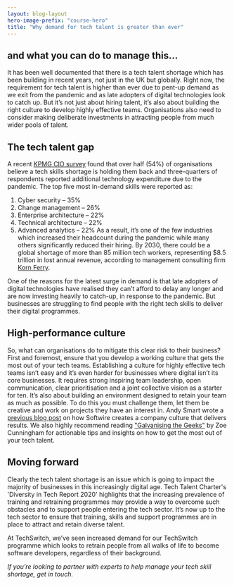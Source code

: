 ```yaml
---
layout: blog-layout
hero-image-prefix: "course-hero"
title: "Why demand for tech talent is greater than ever"
---
```


## and what you can do to manage this...

It has been well documented that there is a tech talent shortage which has been building in recent years, not just in the UK but globally. Right now, the requirement for tech talent is higher than ever due to pent-up demand as we exit from the pandemic and as late adopters of digital technologies look to catch up. But it’s not just about hiring talent, it’s also about building the right culture to develop highly effective teams. Organisations also need to consider making deliberate investments in attracting people from much wider pools of talent.

<!--more-->

## The tech talent gap

A recent [KPMG CIO survey](https://www.hnkpmgciosurvey.com/) found that over half (54%) of organisations believe a tech skills shortage is holding them back and three-quarters of respondents reported additional technology expenditure due to the pandemic. The top five most in-demand skills were reported as:

1. Cyber security – 35%
2. Change management – 26%
3. Enterprise architecture – 22%
4. Technical architecture – 22%
5. Advanced analytics – 22%
   As a result, it’s one of the few industries which increased their headcount during the pandemic while many others significantly reduced their hiring. By 2030, there could be a global shortage of more than 85 million tech workers, representing $8.5 trillion in lost annual revenue, according to management consulting firm [Korn Ferry](https://www.kornferry.com/insights/articles/talent-crunch-future-of-work).

One of the reasons for the latest surge in demand is that late adopters of digital technologies have realised they can’t afford to delay any longer and are now investing heavily to catch-up, in response to the pandemic. But businesses are struggling to find people with the right tech skills to deliver their digital programmes.

## High-performance culture

So, what can organisations do to mitigate this clear risk to their business? First and foremost, ensure that you develop a working culture that gets the most out of your tech teams. Establishing a culture for highly effective tech teams isn’t easy and it’s even harder for businesses where digital isn’t its core businesses. It requires strong inspiring team leadership, open communication, clear prioritisation and a joint collective vision as a starter for ten. It’s also about building an environment designed to retain your team as much as possible. To do this you must challenge them, let them be creative and work on projects they have an interest in. Andy Smart wrote a [previous blog post](https://www.softwire.com/insights/company-culture-that-delivers-results/) on how Softwire creates a company culture that delivers results. We also highly recommend reading ["Galvanising the Geeks"](https://www.linkedin.com/pulse/galvanising-geeks-zoe-cunningham/) by Zoe Cunningham for actionable tips and insights on how to get the most out of your tech talent.

## Moving forward

Clearly the tech talent shortage is an issue which is going to impact the majority of businesses in this increasingly digital age. Tech Talent Charter's 'Diversity in Tech Report 2020' highlights that the increasing prevalence of training and retraining programmes may provide a way to overcome such obstacles and to support people entering the tech sector. It’s now up to the tech sector to ensure that training, skills and support programmes are in place to attract and retain diverse talent.

At TechSwitch, we’ve seen increased demand for our TechSwitch programme which looks to retrain people from all walks of life to become software developers, regardless of their background.

_If you’re looking to partner with experts to help manage your tech skill shortage, get in touch._
